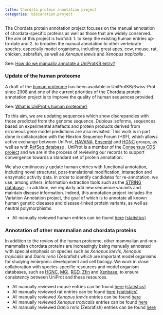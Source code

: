 ```yaml
---
title: Chordata protein annotation project
categories: biocuration,project
---
```


The Chordata protein annotation project focuses on the manual annotation of chordata-specific proteins as well as those that are widely conserved. The aim of this project is twofold: 1. to keep the existing human entries up-to-date and 2. to broaden the manual annotation to other vertebrate species, especially model organisms, including great apes, cow, mouse, rat, chicken, zebrafish, as well as *Xenopus laevis* and *Xenopus tropicalis* .

See: [How do we manually annotate a UniProtKB entry?](http://www.uniprot.org/faq/45)

### Update of the human proteome

A draft of the [human proteome](https://www.uniprot.org/uniprotkb/?query=organism:9606+AND+keyword:kW-1185+AND+reviewed:yes) has been available in UniProtKB/Swiss-Prot since 2008 and one of the current priorities of the Chordata protein annotation project is to improve the quality of human sequences provided.

See: [What is UniProt's human proteome?](http://www.uniprot.org/faq/48)

To this aim, we are updating sequences which show discrepancies with those predicted from the genome sequence. Dubious isoforms, sequences based on experimental artefacts and protein products derived from erroneous gene model predictions are also revisited. This work is in part done in collaboration with the Hinxton Sequence Forum (HSF), which allows active exchange between UniProt, [HAVANA](http://www.sanger.ac.uk/HGP/havana/), [Ensembl](http://www.ensembl.org/index.html) and [HGNC](http://www.genenames.org/) groups, as well as with [RefSeq database](http://www.ncbi.nlm.nih.gov/RefSeq/) . UniProt is a member of the [Consensus CDS project](http://www.ncbi.nlm.nih.gov/projects/CCDS/CcdsBrowse.cgi) and we are in the process of reviewing our records to support convergence towards a standard set of protein annotation.

We also continuously update human entries with functional annotation, including novel structural, post-translational modification, interaction and enzymatic activity data. In order to identify candidates for re-annotation, we use, among others, information extraction tools such as the [STRING database](http://string.embl.de/) . In addition, we regularly add new sequence variants and maintain disease information. Indeed, this annotation project includes the Variation Annotation project, the goal of which is to annotate all known human genetic diseases and disease-linked protein variants, as well as neutral polymorphisms.

-   All manually reviewed human entries can be found [here](https://www.uniprot.org/uniprotkb/?query=organism:9606+AND+reviewed:yes) [(statistics)](http://www.uniprot.org/biocuration%5Fproject/Chordata/statistics/#Homosapiens)

### Annotation of other mammalian and chordata proteins

In addition to the review of the human proteome, other mammalian and non-mammalian chordata proteins are increasingly being manually annotated with special emphasis on species such as *Xenopus laevis*, *Xenopus tropicalis* and *Danio rerio* (Zebrafish) which are important model organisms for studying embryonic development and cell biology. We work in close collaboration with species-specific resources and model organism databases, such as [HGNC](http://www.genenames.org/), [MGI](http://www.informatics.jax.org/), [RGD](http://rgd.mcw.edu/), [Zfin](http://zfin.org/) and [Xenbase](http://www.xenbase.org/), to ensure consistency between UniProt and these resources.

-   All manually reviewed mouse entries can be found [here](https://www.uniprot.org/uniprotkb/?query=organism:10090+AND+reviewed:yes) [(statistics)](http://www.uniprot.org/biocuration%5Fproject/Chordata/statistics/#Musmusculus)
-   All manually reviewed rat entries can be found [here](https://www.uniprot.org/uniprotkb/?query=organism:10116+AND+reviewed:yes) [(statistics)](http://www.uniprot.org/biocuration%5Fproject/Chordata/statistics/#Rattusnorvegicus)
-   All manually reviewed *Xenopus laevis* entries can be found [here](https://www.uniprot.org/uniprotkb/?query=organism:8355+AND+reviewed:yes)
-   All manually reviewed *Xenopus tropicalis* entries can be found [here](https://www.uniprot.org/uniprotkb/?query=organism:8364+AND+reviewed:yes)
-   All manually reviewed *Danio rerio* (Zebrafish) entries can be found [here](https://www.uniprot.org/uniprotkb/?query=organism:7955+AND+reviewed:yes)
